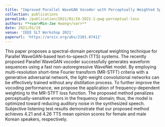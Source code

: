 ```yaml
---
title: "Improved Parallel WaveGAN Vocoder with Perceptually Weighted Spectrogram Loss"
collection: publications
permalink: /publication/2021/01/19-2021-1-pwg-perceptual-loss
authors: **<var>Min-Jae Hwang</var>**
date: 2021/01/19
venue: 'IEEE SLT Workshop 2021'
paperurl: 'https://arxiv.org/abs/2101.07412'
---
```

This paper proposes a spectral-domain perceptual weighting technique for Parallel WaveGAN-based text-to-speech (TTS) systems. The recently proposed Parallel WaveGAN vocoder successfully generates waveform sequences using a fast non-autoregressive WaveNet model. By employing multi-resolution short-time Fourier transform (MR-STFT) criteria with a generative adversarial network, the light-weight convolutional networks can be effectively trained without any distillation process. To further improve the vocoding performance, we propose the application of frequency-dependent weighting to the MR-STFT loss function. The proposed method penalizes perceptually-sensitive errors in the frequency domain; thus, the model is optimized toward reducing auditory noise in the synthesized speech. Subjective listening test results demonstrate that our proposed method achieves 4.21 and 4.26 TTS mean opinion scores for female and male Korean speakers, respectively.
